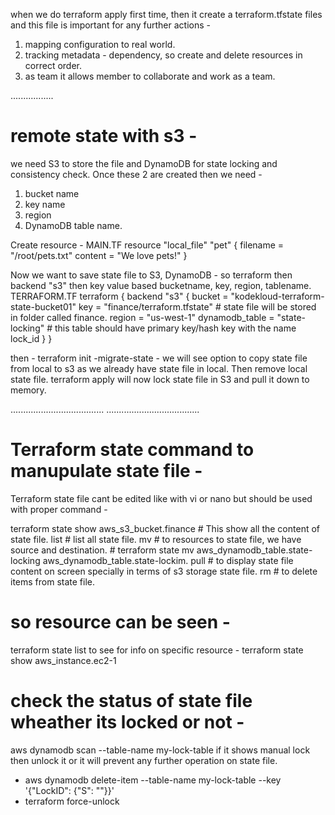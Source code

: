 when we do terraform apply first time, then it create a terraform.tfstate files and this file is important for any further actions - 
1. mapping configuration to real world. 
2. tracking metadata - dependency, so create and delete resources in correct order.
3. as team it allows member to collaborate and work as a team.

.................
# remote state with s3 - 
we need S3 to store the file and DynamoDB for state locking and consistency check.
Once these 2 are created then we need - 
1. bucket name
2. key name
3. region
4. DynamoDB table name.

Create resource - 
MAIN.TF
resource "local_file" "pet" {
  filename = "/root/pets.txt"
  content  = "We love pets!"
}

Now we want to save state file to S3, DynamoDB - so terraform then backend "s3" then key value based bucketname, key, region, tablename.
TERRAFORM.TF
terraform {
  backend "s3" {
    bucket         = "kodekloud-terraform-state-bucket01"
    key            = "finance/terraform.tfstate"    # state file will be stored in folder called finance.
    region         = "us-west-1"
    dynamodb_table = "state-locking"    # this table should have primary key/hash key with the name lock_id
  }
}


then - 
terraform init -migrate-state - we will see option to copy state file from local to s3 as we already have state file in local.
Then remove local state file.
terraform apply will now lock state file in S3 and pull it down to memory.

.....................................
.....................................
# Terraform state command to manupulate state file - 
Terraform state file cant be edited like with vi or nano but should be used with proper command - 

terraform state show aws_s3_bucket.finance    # This show all the content of state file.
                list # list all state file.
                mv  # to resources to state file, we have source and destination.
                    # terraform state mv aws_dynamodb_table.state-locking aws_dynamodb_table.state-lockim. 
                pull # to display state file content on screen specially in terms of s3 storage state file.
                rm  # to delete items from state file.

# so resource can be seen - 
terraform state list 
to see for info on specific resource - 
terraform state show aws_instance.ec2-1

# check the status of state file wheather its locked or not - 
aws dynamodb scan --table-name my-lock-table
if it shows manual lock then unlock it or it will prevent any further operation on state file.
- aws dynamodb delete-item --table-name my-lock-table --key '{"LockID": {"S": "<lockID>"}}'
- terraform force-unlock <lockID>